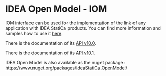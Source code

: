 # IDEA Open Model - IOM
IOM interface can be used for the implementation of the link of any application with IDEA StatiCa products. You can find more information and samples how to use it [here](https://idea-statica.github.io/iom/).

There is the documentation of its [API v10.0](https://idea-statica.github.io/iom/iom-api/v10.0/index.html).

There is the documentation of its [API v10.1](https://idea-statica.github.io/iom/iom-api/v10.1/index.html).

IDEA Open Model is  also available as the nuget package :
https://www.nuget.org/packages/IdeaStatiCa.OpenModel/
